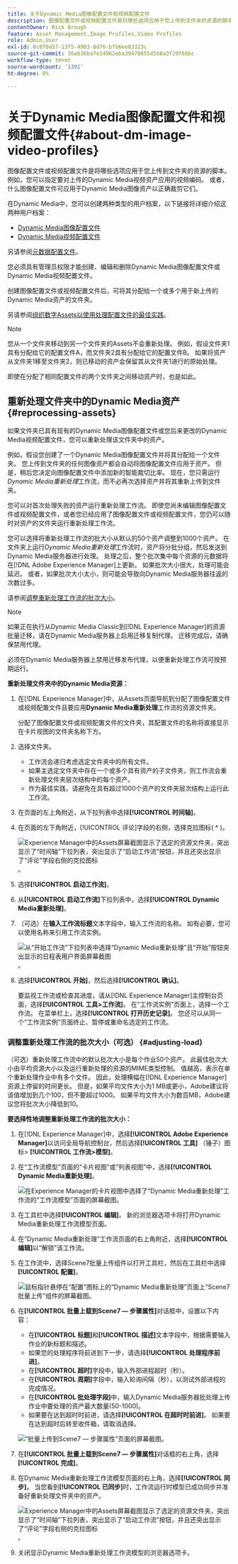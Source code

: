 ```yaml
---
title: 关于Dynamic Media图像配置文件和视频配置文件
description: 图像配置文件或视频配置文件是将哪些选项应用于您上传到文件夹的资源的脚本。 例如，您可以指定要对上传的Dynamic Media视频资产应用的视频编码。 或者，什么图像配置文件可应用于Dynamic Media图像资产以正确裁剪它们。
contentOwner: Rick Brough
feature: Asset Management,Image Profiles,Video Profiles
role: Admin,User
exl-id: 8c8f0a57-13f5-4903-8d76-bfb6ee83323c
source-git-commit: 36ab36ba7e14962eba3947865545b8a3f29f6bbc
workflow-type: tm+mt
source-wordcount: '1391'
ht-degree: 0%

---
```


# 关于Dynamic Media图像配置文件和视频配置文件{#about-dm-image-video-profiles}

图像配置文件或视频配置文件是将哪些选项应用于您上传到文件夹的资源的脚本。 例如，您可以指定要对上传的Dynamic Media视频资产应用的视频编码。 或者，什么图像配置文件可应用于Dynamic Media图像资产以正确裁剪它们。

在Dynamic Media中，您可以创建两种类型的用户档案，以下链接将详细介绍这两种用户档案：

* [Dynamic Media图像配置文件](/help/assets/dynamic-media/image-profiles.md)
* [Dynamic Media视频配置文件](/help/assets/dynamic-media/video-profiles.md)

另请参阅[元数据配置文件](/help/assets/metadata-profiles.md)。

您必须具有管理员权限才能创建、编辑和删除Dynamic Media图像配置文件或Dynamic Media视频配置文件。

创建图像配置文件或视频配置文件后，可将其分配给一个或多个用于新上传的Dynamic Media资产的文件夹。

另请参阅[组织数字Assets以使用处理配置文件的最佳实践](/help/assets/organize-assets.md)。


>[!NOTE]
>
>您从一个文件夹移动到另一个文件夹的Assets不会重新处理。 例如，假设文件夹1具有分配给它的配置文件A，而文件夹2具有分配给它的配置文件B。 如果将资产从文件夹1移至文件夹2，则已移动的资产会保留其从文件夹1进行的原始处理。
>
>即使在分配了相同配置文件的两个文件夹之间移动资产时，也是如此。

## 重新处理文件夹中的Dynamic Media资产 {#reprocessing-assets}

如果文件夹已具有现有的Dynamic Media图像配置文件或您后来更改的Dynamic Media视频配置文件，您可以重新处理该文件夹中的资产。

例如，假设您创建了一个Dynamic Media图像配置文件并将其分配给一个文件夹。 您上传到文件夹的任何图像资产都会自动将图像配置文件应用于资产。 但是，稍后您决定向图像配置文件中添加新的智能裁切比率。 现在，您只需运行&#x200B;*Dynamic Media重新处理*&#x200B;工作流，而不必再次选择资产并将其重新上传到文件夹。

您可以对首次处理失败的资产运行重新处理工作流。 即使您尚未编辑图像配置文件或视频配置文件，或者您已经应用了图像配置文件或视频配置文件，您仍可以随时对资产的文件夹运行重新处理工作流。

您可以选择将重新处理工作流的批大小从默认的50个资产调整到1000个资产。 在文件夹上运行&#x200B;_Dynamic Media重新处理_&#x200B;工作流时，资产将分批分组，然后发送到Dynamic Media服务器进行处理。 处理之后，整个批次集中每个资源的元数据将在[!DNL Adobe Experience Manager]上更新。 如果批次大小很大，处理可能会延迟。 或者，如果批次大小太小，则可能会导致向Dynamic Media服务器往返的次数过多。

请参阅[调整重新处理工作流的批次大小](#adjusting-load)。

>[!NOTE]
>
>如果正在执行从Dynamic Media Classic到[!DNL Experience Manager]的资源批量迁移，请在Dynamic Media服务器上启用迁移复制代理。 迁移完成后，请确保禁用代理。
>
>必须在Dynamic Media服务器上禁用迁移发布代理，以便重新处理工作流可按预期运行。

<!-- LEAVE IN PLACE, MAY BE USED IN THE FUTURE

Batch size is the number of assets that are amalgamated into a single IPS (Dynamic Media's Image Production System) job. When you run the Dynamic Media Reprocess workflow, the job is triggered on IPS. The number of IPS jobs that are triggered is based on the total number of assets in the folder, divided by the batch size. For example, suppose you had a folder with 150 assets and a batch size of 50. In this case, three IPS jobs are triggered. The assets are updated when the entire batch size (50 in our example) is processed in IPS. The job then moves onto the next IPS job and so on until complete. If you increase the batch size, you may notice a longer delay with assets getting updated. 

-->

**重新处理文件夹中的Dynamic Media资源：**

1. 在[!DNL Experience Manager]中，从Assets页面导航到分配了图像配置文件或视频配置文件且要应用&#x200B;**Dynamic Media重新处理**&#x200B;工作流的资源文件夹。

   分配了图像配置文件或视频配置文件的文件夹，其配置文件的名称将直接显示在卡片视图的文件夹名称下方。

1. 选择文件夹。

   * 工作流会递归考虑选定文件夹中的所有文件。
   * 如果主选定文件夹中存在一个或多个具有资产的子文件夹，则工作流会重新处理文件夹层次结构中的每个资产。
   * 作为最佳实践，请避免在具有超过1000个资产的文件夹层次结构上运行此工作流。

1. 在页面的左上角附近，从下拉列表中选择&#x200B;**[!UICONTROL 时间轴]**。
1. 在页面的左下角附近，[!UICONTROL 评论]字段的右侧，选择克拉图标( **^** )。

   ![Experience Manager中的Assets屏幕截图显示了选定的资源文件夹，突出显示了“时间轴”下拉列表，突出显示了“启动工作流”按钮，并且还突出显示了“评论”字段右侧的克拉图标](/help/assets/dynamic-media/assets/reprocess-assets1.png)。

1. 选择&#x200B;**[!UICONTROL 启动工作流]**。
1. 从&#x200B;**[!UICONTROL 启动工作流]**&#x200B;下拉列表中，选择&#x200B;**[!UICONTROL Dynamic Media重新处理]**。
1. （可选）在&#x200B;**输入工作流标题**&#x200B;文本字段中，输入工作流的名称。 如有必要，您可以使用名称来引用工作流实例。

   ![从“开始工作流”下拉列表中选择“Dynamic Media重新处理”且“开始”按钮突出显示的日程表用户界面屏幕截图](/help/assets/dynamic-media/assets/reprocess-assets2.png)。

1. 选择&#x200B;**[!UICONTROL 开始]**，然后选择&#x200B;**[!UICONTROL 确认]**。

   要监视工作流或检查其进度，请从[!DNL Experience Manager]主控制台页面，选择&#x200B;**[!UICONTROL 工具>工作流]**。 在“工作流实例”页面上，选择一个工作流。 在菜单栏上，选择&#x200B;**[!UICONTROL 打开历史记录]**。 您还可以从同一个“工作流实例”页面终止、暂停或重命名选定的工作流。

### 调整重新处理工作流的批次大小（可选） {#adjusting-load}

（可选）重新处理工作流中的默认批次大小是每个作业50个资产。 此最佳批次大小由平均资源大小以及运行重新处理的资源的MIME类型控制。 值越高，表示在单个重新处理作业中有多个文件。 因此，处理横幅在[!DNL Experience Manager]资源上停留的时间更长。 但是，如果平均文件大小为1 MB或更小，Adobe建议将该值增加到几个100，但不要超过1000。 如果平均文件大小为数百MB，Adobe建议您将批次大小降低到10。

**要选择性地调整重新处理工作流的批次大小：**

1. 在[!DNL Experience Manager]中，选择&#x200B;**[!UICONTROL Adobe Experience Manager]**&#x200B;以访问全局导航控制台，然后选择&#x200B;**[!UICONTROL 工具]** （锤子）图标> **[!UICONTROL 工作流>模型]**。
1. 在“工作流模型”页面的“卡片视图”或“列表视图”中，选择&#x200B;**[!UICONTROL Dynamic Media重新处理]**。

   ![在Experience Manager](/help/assets/dynamic-media/assets/reprocess-assets7.png)的卡片视图中选择了“Dynamic Media重新处理”工作流的“工作流模型”页面的屏幕截图。

1. 在工具栏中选择&#x200B;**[!UICONTROL 编辑]**。 新的浏览器选项卡将打开Dynamic Media重新处理工作流模型页面。
1. 在“Dynamic Media重新处理”工作流页面的右上角附近，选择&#x200B;**[!UICONTROL 编辑]**&#x200B;以“解锁”该工作流。
1. 在工作流中，选择Scene7批量上传组件以打开工具栏，然后在工具栏中选择&#x200B;**[!UICONTROL 配置]**。

   ![鼠标指针悬停在“配置”图标](/help/assets/dynamic-media/assets/reprocess-assets8.png)上的“Dynamic Media重新处理”页面上“Scene7批量上传”组件的屏幕截图。

1. 在&#x200B;**[!UICONTROL 批量上载到Scene7 — 步骤属性]**&#x200B;对话框中，设置以下内容：
   * 在&#x200B;**[!UICONTROL 标题]**&#x200B;和&#x200B;**[!UICONTROL 描述]**&#x200B;文本字段中，根据需要输入作业的新标题和描述。
   * 如果您的处理程序将前进到下一步，请选择&#x200B;**[!UICONTROL 处理程序前进]**。
   * 在&#x200B;**[!UICONTROL 超时]**&#x200B;字段中，输入外部进程超时（秒）。
   * 在&#x200B;**[!UICONTROL 周期]**&#x200B;字段中，输入轮询间隔（秒），以测试外部进程的完成情况。
   * 在&#x200B;**[!UICONTROL 批处理字段]**&#x200B;中，输入Dynamic Media服务器批处理上传作业中要处理的资产最大数量(50-1000)。
   * 如果要在达到超时时前进，请选择&#x200B;**[!UICONTROL 在超时时前进]**。 如果要在达到超时后转至收件箱，请取消选择。

   ![“批量上传到Scene7 — 步骤属性”页面的屏幕截图](/help/assets/dynamic-media/assets/reprocess-assets3.png)。

1. 在&#x200B;**[!UICONTROL 批量上载到Scene7 — 步骤属性]**&#x200B;对话框的右上角，选择&#x200B;**[!UICONTROL 完成]**。

1. 在Dynamic Media重新处理工作流模型页面的右上角，选择&#x200B;**[!UICONTROL 同步]**。 当您看到&#x200B;**[!UICONTROL 已同步]**&#x200B;时，工作流运行时模型已成功同步并准备好重新处理文件夹中的资产。

   ![Experience Manager中的Assets屏幕截图显示了选定的资源文件夹，突出显示了“时间轴”下拉列表，突出显示了“启动工作流”按钮，并且还突出显示了“评论”字段右侧的克拉图标](/help/assets/dynamic-media/assets/reprocess-assets1.png)。

1. 关闭显示Dynamic Media重新处理工作流模型的浏览器选项卡。

<!-- MAY BE NEEDED IN THE FUTURE

1. Return to the browser tab that has the open Workflow Models page, then press **Esc** to exit the selection.
1. In the upper-left corner of the page, select **[!UICONTROL Adobe Experience Manager]** to access the global navigation console, then select the **[!UICONTROL Tools]** (hammer) icon > **[!UICONTROL General > CRXDE Lite]**.
1. In the folder tree on the left side of the CRXDE Lite page, navigate to the following location:

   `/conf/global/settings/workflow/models/scene7_reprocess_assets/jcr:content/flow/reprocess/metaData`

   ![CRXDE Lite](/help/security/assets/workflow-models9.png)

1. On the right side of the CRXDE Lite page, in the lower portion, enter the following name, type, and value in its respective field:
    * **[!UICONTROL Name]**: `reprocess-batch-size`
    * **[!UICONTROL Type]**: `Long`
    * **[!UICONTROL Value]**: enter a default value (50-1000) for the batch size
1. In the lower-right corner, select **[!UICONTROL Add]**. The new property appears as the following:

    ![Saving the new property](/help/security/assets/workflow-models10.png)

1. On the menu bar of the CRXDE Lite page, select **[!UICONTROL Save All]**.
1. In the upper-left corner of the page, select **[!UICONTROL CRXDE Lite]** to return to the main Experience Manager console
1. Repeat steps 1-7 to re-synchronize the new batch size to the Dynamic Media Reprocess workflow model.

-->
